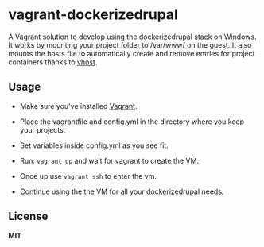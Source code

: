 # vagrant-dockerizedrupal

A Vagrant solution to develop using the dockerizedrupal stack on Windows. It works by mounting your project folder to /var/www/ on the guest. It also mounts the hosts file to automatically create and remove entries for project containers thanks to [vhost](https://github.com/dockerizedrupal/vhost).

## Usage

- Make sure you've installed [Vagrant](https://www.vagrantup.com/).

- Place the vagrantfile and config.yml in the directory where you keep your projects.

- Set variables inside config.yml as you see fit.

- Run: `vagrant up` and wait for vagrant to create the VM.

- Once up use `vagrant ssh` to enter the vm.

- Continue using the the VM for all your dockerizedrupal needs.

## License

**MIT**